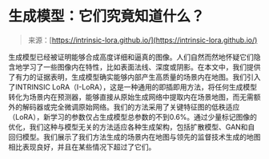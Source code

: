 <!--yml

category: 未分类

date: 2024-05-29 13:18:41

-->

# 生成模型：它们究竟知道什么？

> 来源：[https://intrinsic-lora.github.io/](https://intrinsic-lora.github.io/)

生成模型已经被证明能够合成高度详细和逼真的图像。人们自然而然地怀疑它们隐含地学习了一些图像内在特性，比如表面法线、深度或阴影。在本文中，我们提供了有力的证据表明，生成模型确实能够内部产生高质量的场景内在地图。我们引入了INTRINSIC LoRA（I-LoRA），这是一种通用的即插即用方法，将任何生成模型转化为场景内在预测器，能够直接从原始生成网络中提取内在场景地图，而无需额外的解码器或完全微调原始网络。我们的方法采用了关键特征图的低秩适应（LoRA），新学习的参数仅占生成模型总参数的不到0.6%。通过少量标记图像的优化，我们这种与模型无关的方法适应各种生成架构，包括扩散模型、GAN和自回归模型。我们展示了我们方法生成的场景内在地图与领先的监督技术生成的地图相比表现良好，并且在某些情况下超过了它们。
